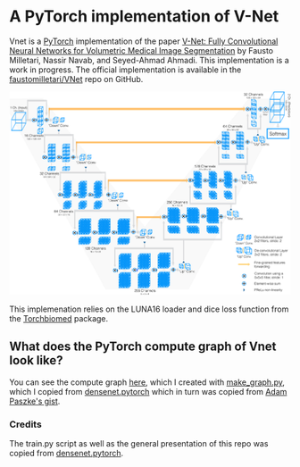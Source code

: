 # A PyTorch implementation of V-Net

Vnet is a [PyTorch](http://pytorch.org/) implementation of the paper
[V-Net: Fully Convolutional Neural Networks for Volumetric Medical Image Segmentation](https://arxiv.org/abs/1606.04797)
by Fausto Milletari, Nassir Navab, and Seyed-Ahmad Ahmadi. This implementation is a work in progress. The official
implementation is available in the [faustomilletari/VNet](https://github.com/faustomilletari/VNet) repo on GitHub.

![](images/diagram.png)

This implemenation relies on the LUNA16 loader and dice loss function from
the [Torchbiomed](https://github.com/mattmacy/torchbiomed) package.

## What does the PyTorch compute graph of Vnet look like?

You can see the compute graph [here](images/vnet.png),
which I created with [make_graph.py](https://github.com/mattmacy/vnet.pytorch/blob/master/make_graph.py),
which I copied from [densenet.pytorch](https://github.com/bamos/densenet.pytorch) which in turn was
copied from [Adam Paszke's gist](https://gist.github.com/apaszke/01aae7a0494c55af6242f06fad1f8b70).

### Credits

The train.py script as well as the general presentation of this repo was copied from
[densenet.pytorch](https://github.com/bamos/densenet.pytorch).
